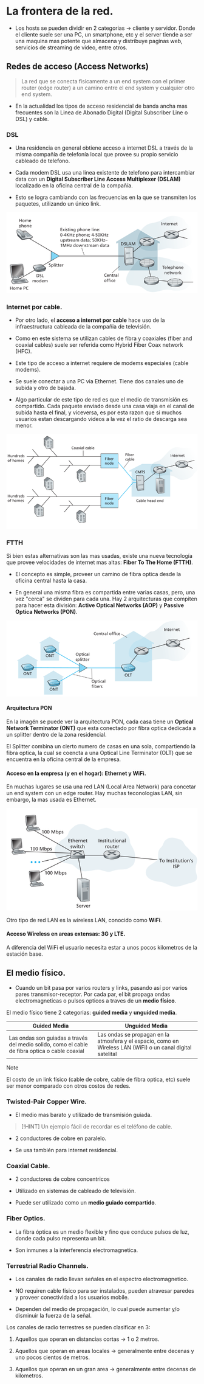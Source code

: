 # La frontera de la red.

- Los hosts se pueden dividir en 2 categorias $\rightarrow$ cliente y servidor. Donde el cliente suele ser una PC, un smartphone, etc y el server tiende a ser una maquina mas potente que almacena y distribuye paginas web, servicios de streaming de video, entre otros.

## Redes de acceso (Access Networks)

> La red que se conecta fisicamente a un end system con el primer router (edge router) a un camino entre el end system y cualquier otro end system.


- En la actualidad los tipos de acceso residencial de banda ancha mas frecuentes son la Linea de Abonado Digital (Digital Subscriber Line o DSL) y cable.

### DSL

- Una residencia en general obtiene acceso a internet DSL a través de la misma compañía de telefonía local que provee su propio servicio cableado de telefono.

- Cada modem DSL usa una linea existente de telefono para intercambiar data con un **Digital Subscriber Line Access Multiplexer (DSLAM)** localizado en la oficina central de la compañía.

- Esto se logra cambiando con las frecuencias en la que se transmiten los paquetes, utilizando un único link.


![DSL](img/DSL.png)

### Internet por cable.

- Por otro lado, el **acceso a internet por cable** hace uso de la infraestructura cableada de la compañia de televisión.

- Como en este sistema se utilizan cables de fibra y coaxiales (fiber and coaxial cables) suele ser referida como Hybrid Fiber Coax network (HFC).

- Este tipo de acceso a internet requiere de modems especiales (cable modems).

- Se suele conectar a una PC via Ethernet. Tiene dos canales uno de subida y otro de bajada.

- Algo particular de este tipo de red es que el medio de transmisión es compartido. Cada paquete enviado desde una casa viaja en el canal de subida hasta el final, y viceversa, es por esta razon que si muchos usuarios estan descargando videos a la vez el ratio de descarga sea menor.

![Internet Por Cable](img/internet_por_cable.png)

### FTTH

Si bien estas alternativas son las mas usadas, existe una nueva tecnología que provee velocidades de internet mas altas: **Fiber To The Home (FTTH)**.

- El concepto es simple, proveer un camino de fibra optica desde la oficina central hasta la casa.

- En general una misma fibra es compartida entre varias casas, pero, una vez "cerca" se dividen para cada una. Hay 2 arquitecturas que compiten para hacer esta división: **Active Optical Networks (AOP)** y **Passive Optica Networks (PON)**.

![FTTH](img/ftth.png)


#### Arquitectura PON

En la imagén se puede ver la arquitectura PON, cada casa tiene un **Optical Network Terminator (ONT)** que esta conectado por fibra optica dedicada a un splitter dentro de la zona residencial.

El Splitter combina un cierto numero de casas en una sola, compartiendo la fibra optica, la cual se coencta a una Optical Line Terminator (OLT) que se encuentra en la oficina central de la empresa.


#### Acceso en la empresa (y en el hogar): Ethernet y WiFi.

En muchas lugares se usa una red LAN (Local Area Network) para concetar un end system con un edge router. Hay muchas teconologías LAN, sin embargo, la mas usada es Ethernet.

![Ethernet](img/ethernet.png)

Otro tipo de red LAN es la wireless LAN, conocido como **WiFi**.

#### Acceso Wireless en areas extensas: 3G y LTE.

A diferencia del WiFi el usuario necesita estar a unos pocos kilometros de la estación base.


## El medio físico.

- Cuando un bit pasa por varios routers y links, pasando así por varios pares transmisor-receptor. Por cada par, el bit propaga ondas electromagneticas o pulsos opticos a traves de  un **medio físico**.


El medio físico tiene 2 categorias: **guided media** y **unguided media**.


| Guided Media|Unguided Media|
| -------------------|--------|
| Las ondas son guiadas a través del medio solido, como el cable de fibra optica o cable coaxial| Las ondas se propagan en la atmosfera y el espacio, como en Wireless LAN (WiFi) o un canal digital satelital |

> [!NOTE]
> El costo de un link físico (cable de cobre, cable de fibra optica, etc) suele ser menor comparado con otros costos de redes.

### Twisted-Pair Copper Wire.

- El medio mas barato y utilizado de transmisión guiada.

> [!HINT]
> Un ejemplo fácil de recordar es el teléfono de cable.

- 2 conductores de cobre en paralelo.

- Se usa también para internet residencial.

### Coaxial Cable.

- 2 conductores de cobre concentricos

- Utilizado en sistemas de cableado de televisión.

- Puede ser utilizado como un **medio guiado compartido**.


### Fiber Optics.

- La fibra óptica es un medio flexible y fino que conduce pulsos de luz, donde cada pulso representa un bit.

- Son inmunes a la interferencia electromagnetica.

### Terrestrial Radio Channels.

- Los canales de radio llevan señales en el espectro electromagnetico.

- NO requiren cable físico para ser instalados, pueden atravesar paredes y proveer conectividad a los usuarios mobile.

- Dependen del medio de propagación, lo cual puede aumentar y/o disminuir la fuerza de la señal.

Los canales de radio terrestres se pueden clasificar en 3:

1. Aquellos que operan en distancias cortas $\rightarrow$ 1 o 2 metros.

2. Aquellos que operan en areas locales $\rightarrow$ generalmente entre decenas y uno pocos cientos de metros.

3. Aquellos que operan en un gran area $\rightarrow$ generalmente entre decenas de kilometros.
